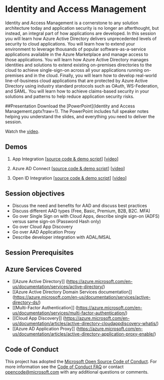 # Identity and Access Management
Identity and Access Management is a cornerstone to any solution architecture today and application security is no longer an afterthought, but instead, an integral part of how applications are developed.  In this session you will learn how Azure Active Directory delivers unprecedented levels of security to cloud applications.  You will learn how to extend your environment to leverage thousands of popular software-as-a-service applications available in the Azure Marketplace and manage access to those applications.  You will learn how Azure Active Directory manages identities and solutions to extend existing on-premises directories to the cloud to achieve single-sign-on across all your applications running on-premises and in the cloud.  Finally, you will learn how to develop real-world line-of-business cloud applications that are protected by Azure Active Directory using industry standard protocols such as OAuth, WS-Federation, and SAML. You will learn how to achieve claims-based security in your solutions and patterns to help reduce application security risks.

##Presentation
Download the [PowerPoint](Identity and Access Management.pptx?raw=1).
The PowerPoint includes full speaker notes helping you understand the slides, and everything you need to deliver the session.

Watch the [video](https://gsiazurecoecontent.blob.core.windows.net/identity-and-access-management/todo.mp4).

## Demos
1. App Integration
[[source code & demo script](./Demo1-App_Integration/)]
[[video](https://azurecatgsicontent.blob.core.windows.net/idenitity-and-access-management/Identity_Demo_1.mp4)]

2. Azure AD Connect
[[source code & demo script](./Demo2-AAD_Connect/)]
[[video](https://gsiazurecoecontent.blob.core.windows.net/identity-and-access-management/todo.mp4)]

3. Open ID Integration
[[source code & demo script](./Demo3-OpenID_Connect_WebApp/)]
[[video](https://gsiazurecoecontent.blob.core.windows.net/identity-and-access-management/todo.mp4)]

## Session objectives
* Discuss the need and benefits for AAD and discuss best practices
* Discuss different AAD types (Free, Basic, Premium, B2B, B2C. MFA)
* Go over Single Sign on with Cloud Apps, describe single sign-on (ADFS) versus same sign-on (Password Hash only)
* Go over Cloud App Discovery
* Go over AAD Application Proxy
* Describe developer integration with ADAL/MSAL


## Session Prerequisites

## Azure Services Covered
* [[Azure Active Directory]] (https://azure.microsoft.com/en-us/documentation/services/active-directory/)
* [[Azure Active Directory Domain Services documentation]] (https://azure.microsoft.com/en-us/documentation/services/active-directory-ds/)
* [[Multi-Factor Authentication]] (https://azure.microsoft.com/en-us/documentation/services/multi-factor-authentication/)
* [[Cloud App Discovery]] (https://azure.microsoft.com/en-us/documentation/articles/active-directory-cloudappdiscovery-whatis/)
* [[Azure AD Application Proxy]] (https://azure.microsoft.com/en-us/documentation/articles/active-directory-application-proxy-enable/)



## Code of Conduct

This project has adopted the [Microsoft Open Source Code of Conduct](https://opensource.microsoft.com/codeofconduct/). For more information see the [Code of Conduct FAQ](https://opensource.microsoft.com/codeofconduct/faq/) or contact [opencode@microsoft.com](mailto:opencode@microsoft.com) with any additional questions or comments.
